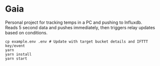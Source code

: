 # Gaia
Personal project for tracking temps in a PC and pushing to Influxdb.<br>
Reads 5 second data and pushes immediately, then triggers relay updates based on conditions.<br>

```
cp example.env .env # Update with target bucket details and IFTTT key/event
yarn
yarn install
yarn start
```

